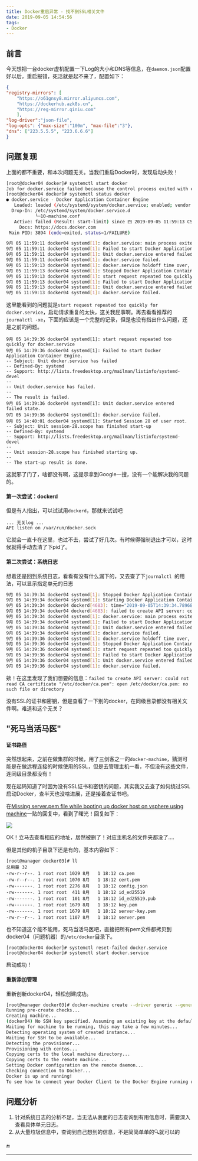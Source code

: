 ```yaml
---
title: Docker重启异常 - 找不到SSL相关文件
date: 2019-09-05 14:54:56
tags:
- Docker
---
```


## 前言

今天想把一台docker虚机配置一下Log的大小和DNS等信息，在`daemon.json`配置好以后，重启报错，死活就是起不来了，配置如下：

```json
{
"registry-mirrors": [
    "https://o61gnsy8.mirror.aliyuncs.com",
	"https://dockerhub.azk8s.cn",
	"https://reg-mirror.qiniu.com"
	],
"log-driver":"json-file",
"log-opts": {"max-size":"100m", "max-file":"3"},
"dns": ["223.5.5.5", "223.6.6.6"]
}
```

## 问题复现

上面的都不重要，和本次问题无关。当我们重启Docker时，发现启动失败！

```bash
[root@docker04 docker]# systemctl start docker
Job for docker.service failed because the control process exited with error code. See "systemctl status docker.service" and "journalctl -xe" for details.
[root@docker04 docker]# systemctl status docker
● docker.service - Docker Application Container Engine
   Loaded: loaded (/etc/systemd/system/docker.service; enabled; vendor preset: disabled)
  Drop-In: /etc/systemd/system/docker.service.d
           └─10-machine.conf
   Active: failed (Result: start-limit) since 四 2019-09-05 11:59:13 CST; 1min 6s ago
     Docs: https://docs.docker.com
 Main PID: 3894 (code=exited, status=1/FAILURE)

9月 05 11:59:11 docker04 systemd[1]: docker.service: main process exited, code=exited, status=1/FAILURE
9月 05 11:59:11 docker04 systemd[1]: Failed to start Docker Application Container Engine.
9月 05 11:59:11 docker04 systemd[1]: Unit docker.service entered failed state.
9月 05 11:59:11 docker04 systemd[1]: docker.service failed.
9月 05 11:59:13 docker04 systemd[1]: docker.service holdoff time over, scheduling restart.
9月 05 11:59:13 docker04 systemd[1]: Stopped Docker Application Container Engine.
9月 05 11:59:13 docker04 systemd[1]: start request repeated too quickly for docker.service
9月 05 11:59:13 docker04 systemd[1]: Failed to start Docker Application Container Engine.
9月 05 11:59:13 docker04 systemd[1]: Unit docker.service entered failed state.
9月 05 11:59:13 docker04 systemd[1]: docker.service failed.
```

这里能看到的问题就是`start request repeated too quickly for docker.service`，启动请求重复的太快，这关我屁事啊。再去看看推荐的`journalctl -xe`，下面的应该是一个完整的记录，但是也没有指出什么问题，还是之前的问题。

```
9月 05 14:39:36 docker04 systemd[1]: start request repeated too quickly for docker.service
9月 05 14:39:36 docker04 systemd[1]: Failed to start Docker Application Container Engine.
-- Subject: Unit docker.service has failed
-- Defined-By: systemd
-- Support: http://lists.freedesktop.org/mailman/listinfo/systemd-devel
-- 
-- Unit docker.service has failed.
-- 
-- The result is failed.
9月 05 14:39:36 docker04 systemd[1]: Unit docker.service entered failed state.
9月 05 14:39:36 docker04 systemd[1]: docker.service failed.
9月 05 14:40:01 docker04 systemd[1]: Started Session 28 of user root.
-- Subject: Unit session-28.scope has finished start-up
-- Defined-By: systemd
-- Support: http://lists.freedesktop.org/mailman/listinfo/systemd-devel
-- 
-- Unit session-28.scope has finished starting up.
-- 
-- The start-up result is done.
```

这就邪了门了，啥都没有啊，这提示拿到Google一搜，没有一个能解决我的问题的。

#### 第一次尝试：dockerd

但是有人指出，可以试试用`dockerd`，那就来试试吧

```
... 无关log ...
API listen on /var/run/docker.sock
```

它就会一直卡在这里，也过不去，尝试了好几次。有时候得强制退出才可以，这时候就得手动去清了下pid了。

#### 第二次尝试：系统日志

想着还是回到系统日志，看看有没有什么漏下的，又去查了下`journalctl `的用法，可以显示指定单元的日志

```bash
9月 05 14:39:34 docker04 systemd[1]: Stopped Docker Application Container Engine.
9月 05 14:39:34 docker04 systemd[1]: Starting Docker Application Container Engine...
9月 05 14:39:34 docker04 dockerd[4683]: time="2019-09-05T14:39:34.789689391+08:00" level=info msg="Starting up"
9月 05 14:39:34 docker04 dockerd[4683]: failed to create API server: could not read CA certificate "/etc/docker/ca.pem": open /etc/docker/ca.pem: no such file or directory
9月 05 14:39:34 docker04 systemd[1]: docker.service: main process exited, code=exited, status=1/FAILURE
9月 05 14:39:34 docker04 systemd[1]: Failed to start Docker Application Container Engine.
9月 05 14:39:34 docker04 systemd[1]: Unit docker.service entered failed state.
9月 05 14:39:34 docker04 systemd[1]: docker.service failed.
9月 05 14:39:36 docker04 systemd[1]: docker.service holdoff time over, scheduling restart.
9月 05 14:39:36 docker04 systemd[1]: Stopped Docker Application Container Engine.
9月 05 14:39:36 docker04 systemd[1]: start request repeated too quickly for docker.service
9月 05 14:39:36 docker04 systemd[1]: Failed to start Docker Application Container Engine.
9月 05 14:39:36 docker04 systemd[1]: Unit docker.service entered failed state.
9月 05 14:39:36 docker04 systemd[1]: docker.service failed.

```

欸！在这里发现了我们想要的信息：`failed to create API server: could not read CA certificate "/etc/docker/ca.pem": open /etc/docker/ca.pem: no such file or directory`

没有SSL的证书和密钥，但是查看了一下别的docker，在同级目录都没有相关文件啊。难道和这个无关？

## "死马当活马医"

#### 证书路径

突然想起来，之前在做集群的时候，用了三剑客之一的`docker-machine`，猜测可能是在做远程连接的时候使用的SSL，但是去管理主机一看，不但没有这些文件，连同级目录都没有！

现在起码知道了时因为没有SSL证书和密钥的问题，其实我又去查了如何绕过SSL启动Docker，查半天也没啥进展，还是接着查证书吧。

在[Missing server.pem file while booting up docker host on vsphere using machine](https://forums.docker.com/t/missing-server-pem-file-while-booting-up-docker-host-on-vsphere-using-machine/3757)一贴的回复中，看到了曙光！回复如下：

![](https://gsealy-1257917518.cos.ap-beijing.myqcloud.com/gsealy.github.io/docker/docker-machine.png)

OK！立马去查看相应的地址，居然被删了！对应主机名的文件夹都没了....

但是其他的机子目录下还是有的，基本内容如下：

```
[root@manager docker03]# ll
总用量 32
-rw-r--r--. 1 root root 1029 8月   1 18:12 ca.pem
-rw-r--r--. 1 root root 1070 8月   1 18:12 cert.pem
-rw-------. 1 root root 2276 8月   1 18:12 config.json
-rw-------. 1 root root  411 8月   1 18:12 id_ed25519
-rw-------. 1 root root  101 8月   1 18:12 id_ed25519.pub
-rw-------. 1 root root 1679 8月   1 18:12 key.pem
-rw-------. 1 root root 1679 8月   1 18:12 server-key.pem
-rw-r--r--. 1 root root 1107 8月   1 18:12 server.pem
```

也不知道这个能不能用，死马当活马医吧，直接把所有pem文件都拷贝到docker04（问题机器）的`/etc/docker`目录下。

```
[root@docker04 docker]# systemctl reset-failed docker.service 
[root@docker04 docker]# systemctl start docker.service
```

启动成功！

#### 重新添加管理

重新创新docker04，轻松创建成功。

```bash
[root@manager docker03]# docker-machine create --driver generic --generic-ip-address=10.20.88.35 docker04
Running pre-create checks...
Creating machine...
(docker04) No SSH key specified. Assuming an existing key at the default location.
Waiting for machine to be running, this may take a few minutes...
Detecting operating system of created instance...
Waiting for SSH to be available...
Detecting the provisioner...
Provisioning with centos...
Copying certs to the local machine directory...
Copying certs to the remote machine...
Setting Docker configuration on the remote daemon...
Checking connection to Docker...
Docker is up and running!
To see how to connect your Docker Client to the Docker Engine running on this virtual machine, run: docker-machine env docker04
```

## 问题分析

1. 针对系统日志的分析不足，当无法从表面的日志查询到有用信息时，需要深入查看具体单元日志。
2. 从大量垃圾信息中，查询到自己想到的信息，不是简简单单的🔍就可以的

🔚

------

